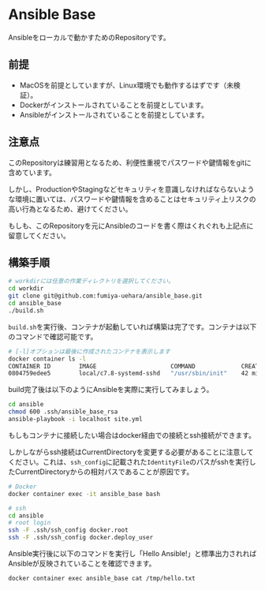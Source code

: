 # Ansible Base

Ansibleをローカルで動かすためのRepositoryです。

## 前提

- MacOSを前提としていますが、Linux環境でも動作するはずです（未検証）。
- Dockerがインストールされていることを前提としています。
- Ansibleがインストールされていることを前提としています。

## 注意点

このRepositoryは練習用となるため、利便性重視でパスワードや鍵情報をgitに含めています。

しかし、ProductionやStagingなどセキュリティを意識しなければならないような環境に置いては、パスワードや鍵情報を含めることはセキュリティ上リスクの高い行為となるため、避けてください。

もしも、このRepositoryを元にAnsibleのコードを書く際はくれぐれも上記点に留意してください。

## 構築手順

```bash
# workdirには任意の作業ディレクトリを選択してください。
cd workdir
git clone git@github.com:fumiya-uehara/ansible_base.git
cd ansible_base 
./build.sh 
```

`build.sh`を実行後、コンテナが起動していれば構築は完了です。コンテナは以下のコマンドで確認可能です。

```bash
# [-l]オプションは最後に作成されたコンテナを表示します
docker container ls -l
CONTAINER ID        IMAGE                     COMMAND             CREATED             STATUS              PORTS                   NAMES
0804759edee5        local/c7.8-systemd-sshd   "/usr/sbin/init"    42 minutes ago      Up 42 minutes       0.0.0.0:12222->22/tcp   ansible_base
```

build完了後は以下のようにAnsibleを実際に実行してみましょう。

```bash
cd ansible
chmod 600 .ssh/ansible_base_rsa
ansible-playbook -i localhost site.yml
```

もしもコンテナに接続したい場合はdocker経由での接続とssh接続ができます。

しかしながらssh接続はCurrentDirectoryを変更する必要があることに注意してください。これは、`ssh_config`に記載された`IdentityFile`のパスがsshを実行したCurrentDirectoryからの相対パスであることが原因です。

```bash
# Docker
docker container exec -it ansible_base bash

# ssh
cd ansible
# root login
ssh -F .ssh/ssh_config docker.root
ssh -F .ssh/ssh_config docker.deploy_user
```

Ansible実行後に以下のコマンドを実行し「Hello Ansible!」と標準出力されればAnsibleが反映されていることを確認できます。

```bash
docker container exec ansible_base cat /tmp/hello.txt
```
